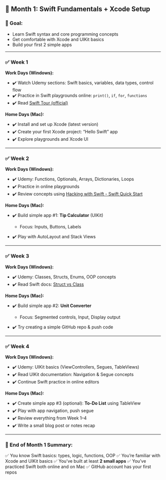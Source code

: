 ## 📅 **Month 1: Swift Fundamentals + Xcode Setup**

### 🎯 Goal:

* Learn Swift syntax and core programming concepts
* Get comfortable with Xcode and UIKit basics
* Build your first 2 simple apps

---

### ✅ Week 1

**Work Days (Windows):**

* ✔️ Watch Udemy sections: Swift basics, variables, data types, control flow
* ✔️ Practice in Swift playgrounds online: `print()`, `if`, `for`, `functions`
* ✔️ Read [Swift Tour (official)](https://docs.swift.org/swift-book/documentation/the-swift-programming-language/guidedtour/)

**Home Days (Mac):**

* ✔️ Install and set up Xcode (latest version)
* ✔️ Create your first Xcode project: “Hello Swift” app
* ✔️ Explore playgrounds and Xcode UI

---

### ✅ Week 2

**Work Days (Windows):**

* ✔️ Udemy: Functions, Optionals, Arrays, Dictionaries, Loops
* ✔️ Practice in online playgrounds
* ✔️ Review concepts using [Hacking with Swift - Swift Quick Start](https://www.hackingwithswift.com/quick-start)

**Home Days (Mac):**

* ✔️ Build simple app #1: **Tip Calculator** (UIKit)

  * Focus: Inputs, Buttons, Labels
* ✔️ Play with AutoLayout and Stack Views

---

### ✅ Week 3

**Work Days (Windows):**

* ✔️ Udemy: Classes, Structs, Enums, OOP concepts
* ✔️ Read Swift docs: [Struct vs Class](https://docs.swift.org/swift-book/documentation/the-swift-programming-language/classesandstructures/)

**Home Days (Mac):**

* ✔️ Build simple app #2: **Unit Converter**

  * Focus: Segmented controls, Input, Display output
* ✔️ Try creating a simple GitHub repo & push code

---

### ✅ Week 4

**Work Days (Windows):**

* ✔️ Udemy: UIKit basics (ViewControllers, Segues, TableViews)
* ✔️ Read UIKit documentation: Navigation & Segue concepts
* ✔️ Continue Swift practice in online editors

**Home Days (Mac):**

* ✔️ Create simple app #3 (optional): **To-Do List** using TableView
* ✔️ Play with app navigation, push segue
* ✔️ Review everything from Week 1–4
* ✔️ Write a small blog post or notes recap

---

### 🧾 End of Month 1 Summary:

✅ You know Swift basics: types, logic, functions, OOP
✅ You’re familiar with Xcode and UIKit basics
✅ You’ve built at least **2 small apps**
✅ You’ve practiced Swift both online and on Mac
✅ GitHub account has your first repos


